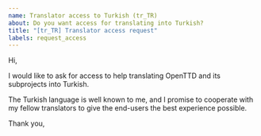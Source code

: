 ```yaml
---
name: Translator access to Turkish (tr_TR)
about: Do you want access for translating into Turkish?
title: "[tr_TR] Translator access request"
labels: request_access
---
```


<!-- translator: tr_TR -->
<!-- Please do not edit the header of this template. If you have something to add, do this at the end. -->

Hi,

I would like to ask for access to help translating OpenTTD and its subprojects into Turkish.

The Turkish language is well known to me, and I promise to cooperate with my fellow translators to give the end-users the best experience possible.

<!-- DO NOT modify anything above this line; feel free to add a personal touch below this line -->

Thank you,

